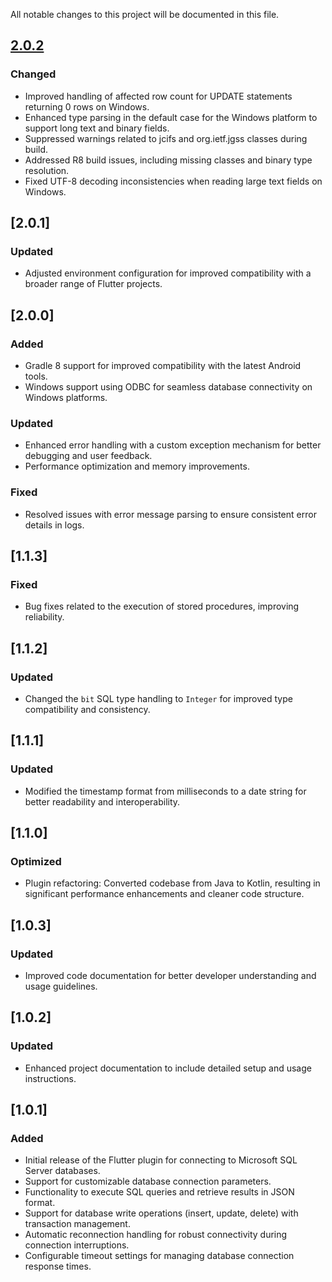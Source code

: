 All notable changes to this project will be documented in this file.
## [2.0.2]

### Changed
* Improved handling of affected row count for UPDATE statements returning 0 rows on Windows.
* Enhanced type parsing in the default case for the Windows platform to support long text and binary fields.
* Suppressed warnings related to jcifs and org.ietf.jgss classes during build.
* Addressed R8 build issues, including missing classes and binary type resolution.
* Fixed UTF-8 decoding inconsistencies when reading large text fields on Windows.

## [2.0.1]

### Updated
- Adjusted environment configuration for improved compatibility with a broader range of Flutter projects.

## [2.0.0]

### Added
- Gradle 8 support for improved compatibility with the latest Android tools.
- Windows support using ODBC for seamless database connectivity on Windows platforms.

### Updated
- Enhanced error handling with a custom exception mechanism for better debugging and user feedback.
- Performance optimization and memory improvements.

### Fixed
- Resolved issues with error message parsing to ensure consistent error details in logs.

## [1.1.3]

### Fixed
- Bug fixes related to the execution of stored procedures, improving reliability.

## [1.1.2]

### Updated
- Changed the `bit` SQL type handling to `Integer` for improved type compatibility and consistency.

## [1.1.1]

### Updated
- Modified the timestamp format from milliseconds to a date string for better readability and interoperability.

## [1.1.0]

### Optimized
- Plugin refactoring: Converted codebase from Java to Kotlin, resulting in significant performance enhancements and cleaner code structure.

## [1.0.3]

### Updated
- Improved code documentation for better developer understanding and usage guidelines.

## [1.0.2]

### Updated
- Enhanced project documentation to include detailed setup and usage instructions.

## [1.0.1]

### Added
- Initial release of the Flutter plugin for connecting to Microsoft SQL Server databases.
- Support for customizable database connection parameters.
- Functionality to execute SQL queries and retrieve results in JSON format.
- Support for database write operations (insert, update, delete) with transaction management.
- Automatic reconnection handling for robust connectivity during connection interruptions.
- Configurable timeout settings for managing database connection response times.

[2.0.2]: https://github.com/Hiteshdon/mssql_connection.git
